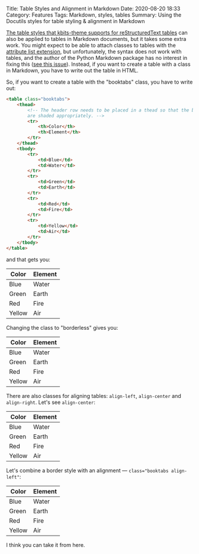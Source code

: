 Title: Table Styles and Alignment in Markdown
Date: 2020-08-20 18:33
Category: Features
Tags: Markdown, styles, tables
Summary: Using the Docutils styles for table styling & alignment in Markdown

[The table styles that kbits-theme supports for reStructuredText
tables]({filename}table-styles.rst) can also be applied to tables in Markdown
documents, but it takes some extra work.  You might expect to be able to attach
classes to tables with the [attribute list
extension](https://python-markdown.github.io/extensions/attr_list/), but
unfortunately, the syntax does not work with tables, and the author of the
Python Markdown package has no interest in fixing this ([see this
issue](https://github.com/Python-Markdown/markdown/issues/312)).  Instead, if
you want to create a table with a class in Markdown, you have to write out the
table in HTML.

So, if you want to create a table with the "booktabs" class, you have to write
out:

```html
<table class="booktabs">
    <thead>
        <!-- The header row needs to be placed in a thead so that the body rows
        are shaded appropriately. -->
        <tr>
            <th>Color</th>
            <th>Element</th>
        </tr>
    </thead>
    <tbody>
        <tr>
            <td>Blue</td>
            <td>Water</td>
        </tr>
        <tr>
            <td>Green</td>
            <td>Earth</td>
        </tr>
        <tr>
            <td>Red</td>
            <td>Fire</td>
        </tr>
        <tr>
            <td>Yellow</td>
            <td>Air</td>
        </tr>
    </tbody>
</table>
```

and that gets you:

<table class="booktabs">
    <thead>
        <tr>
            <th>Color</th>
            <th>Element</th>
        </tr>
    </thead>
    <tbody>
        <tr>
            <td>Blue</td>
            <td>Water</td>
        </tr>
        <tr>
            <td>Green</td>
            <td>Earth</td>
        </tr>
        <tr>
            <td>Red</td>
            <td>Fire</td>
        </tr>
        <tr>
            <td>Yellow</td>
            <td>Air</td>
        </tr>
    </tbody>
</table>

Changing the class to "borderless" gives you:

<table class="borderless">
    <thead>
        <tr>
            <th>Color</th>
            <th>Element</th>
        </tr>
    </thead>
    <tbody>
        <tr>
            <td>Blue</td>
            <td>Water</td>
        </tr>
        <tr>
            <td>Green</td>
            <td>Earth</td>
        </tr>
        <tr>
            <td>Red</td>
            <td>Fire</td>
        </tr>
        <tr>
            <td>Yellow</td>
            <td>Air</td>
        </tr>
    </tbody>
</table>

There are also classes for aligning tables: ``align-left``, ``align-center``
and ``align-right``.  Let's see ``align-center``:

<table class="align-center">
    <thead>
        <tr>
            <th>Color</th>
            <th>Element</th>
        </tr>
    </thead>
    <tbody>
        <tr>
            <td>Blue</td>
            <td>Water</td>
        </tr>
        <tr>
            <td>Green</td>
            <td>Earth</td>
        </tr>
        <tr>
            <td>Red</td>
            <td>Fire</td>
        </tr>
        <tr>
            <td>Yellow</td>
            <td>Air</td>
        </tr>
    </tbody>
</table>

Let's combine a border style with an alignment — `class="booktabs align-left"`:

<table class="booktabs align-left">
    <thead>
        <tr>
            <th>Color</th>
            <th>Element</th>
        </tr>
    </thead>
    <tbody>
        <tr>
            <td>Blue</td>
            <td>Water</td>
        </tr>
        <tr>
            <td>Green</td>
            <td>Earth</td>
        </tr>
        <tr>
            <td>Red</td>
            <td>Fire</td>
        </tr>
        <tr>
            <td>Yellow</td>
            <td>Air</td>
        </tr>
    </tbody>
</table>

I think you can take it from here.
